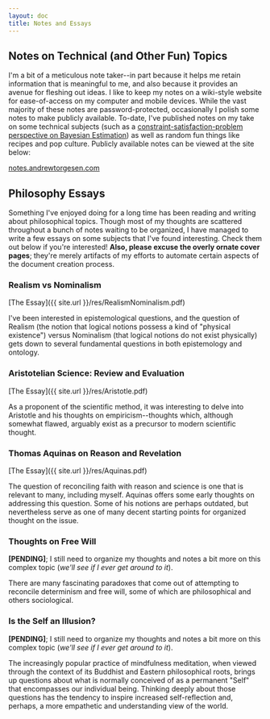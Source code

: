 ```yaml
---
layout: doc
title: Notes and Essays
---
```


## Notes on Technical (and Other Fun) Topics

I'm a bit of a meticulous note taker--in part because it helps me retain information that is meaningful to me, and also because it provides an avenue for fleshing out ideas. I like to keep my notes on a wiki-style website for ease-of-access on my computer and mobile devices. While the vast majority of these notes are password-protected, occasionally I polish some notes to make publicly available. To-date, I've published notes on my take on some technical subjects (such as a [constraint-satisfaction-problem perspective on Bayesian Estimation](https://notes.andrewtorgesen.com/doku.php?id=public:autonomy:estimation:stats-stochastic:bayesian-inference)) as well as random fun things like recipes and pop culture. Publicly available notes can be viewed at the site below:

[notes.andrewtorgesen.com](https://notes.andrewtorgesen.com/doku.php?id=public:public-notes)

## Philosophy Essays

Something I've enjoyed doing for a long time has been reading and writing about philosophical topics. Though most of my thoughts are scattered throughout a bunch of notes waiting to be organized, I have managed to write a few essays on some subjects that I've found interesting. Check them out below if you're interested! **Also, please excuse the overly ornate cover pages**; they're merely artifacts of my efforts to automate certain aspects of the document creation process.

### Realism vs Nominalism

[The Essay]({{ site.url }}/res/RealismNominalism.pdf)

I've been interested in epistemological questions, and the question of Realism (the notion that logical notions possess a kind of "physical existence") versus Nominalism (that logical notions do not exist physically) gets down to several fundamental questions in both epistemology and ontology.

### Aristotelian Science: Review and Evaluation

[The Essay]({{ site.url }}/res/Aristotle.pdf)

As a proponent of the scientific method, it was interesting to delve into Aristotle and his thoughts on empiricism--thoughts which, although somewhat flawed, arguably exist as a precursor to modern scientific thought.

### Thomas Aquinas on Reason and Revelation

[The Essay]({{ site.url }}/res/Aquinas.pdf)

The question of reconciling faith with reason and science is one that is relevant to many, including myself. Aquinas offers some early thoughts on addressing this question. Some of his notions are perhaps outdated, but nevertheless serve as one of many decent starting points for organized thought on the issue.

### Thoughts on Free Will

**[PENDING]**; I still need to organize my thoughts and notes a bit more on this complex topic (*we'll see if I ever get around to it*).

There are many fascinating paradoxes that come out of attempting to reconcile determinism and free will, some of which are philosophical and others sociological.

### Is the Self an Illusion?

**[PENDING]**; I still need to organize my thoughts and notes a bit more on this complex topic (*we'll see if I ever get around to it*).

The increasingly popular practice of mindfulness meditation, when viewed through the context of its Buddhist and Eastern philosophical roots, brings up questions about what is normally conceived of as a permanent "Self" that encompasses our individual being. Thinking deeply about those questions has the tendency to inspire increased self-reflection and, perhaps, a more empathetic and understanding view of the world.
